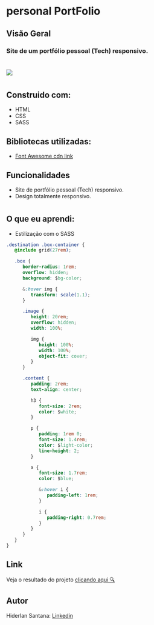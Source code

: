 # personal PortFolio

## Visão Geral

### Site de um portfólio pessoal (Tech) responsivo.
#

![](./Assets/images/personal-portifolio.png)

#
## Construido com:
- HTML
- CSS 
- SASS

## Bibliotecas utilizadas:
- [Font Awesome cdn link](https://cdnjs.com/libraries/font-awesome)

## Funcionalidades
- Site de portfólio pessoal (Tech) responsivo.
- Design totalmente responsivo.
#
## O que eu aprendi:

- Estilização com o SASS

```css
.destination .box-container {
   @include grid(27rem);

   .box {
      border-radius: 1rem;
      overflow: hidden;
      background: $bg-color;

      &:hover img {
         transform: scale(1.1);
      }

      .image {
         height: 20rem;
         overflow: hidden;
         width: 100%;

         img {
            height: 100%;
            width: 100%;
            object-fit: cover;
         }
      }

      .content {
         padding: 2rem;
         text-align: center;

         h3 {
            font-size: 2rem;
            color: $white;
         }

         p {
            padding: 1rem 0;
            font-size: 1.4rem;
            color: $light-color;
            line-height: 2;
         }

         a {
            font-size: 1.7rem;
            color: $blue;

            &:hover i {
               padding-left: 1rem;
            }

            i {
               padding-right: 0.7rem;
            }
         }
      }
   }
}
```

## Link

Veja o resultado do projeto [clicando aqui 🔍](https://personal-portfolio-brown-one.vercel.app/)

## Autor

Hiderlan Santana: [Linkedin](https://www.linkedin.com/in/hiderlan-santana/)